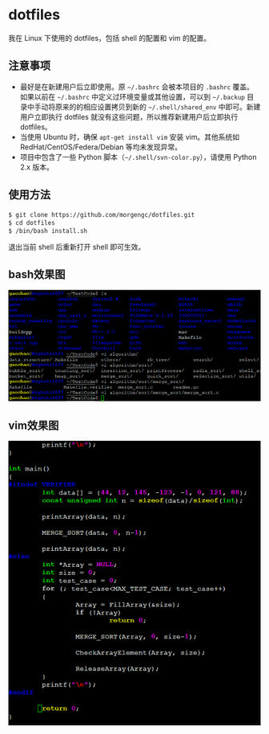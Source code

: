 # dotfiles
我在 Linux 下使用的 dotfiles，包括 shell 的配置和 vim 的配置。

## 注意事项

- 最好是在新建用户后立即使用。原 `~/.bashrc` 会被本项目的 `.bashrc` 覆盖。如果以前在 `~/.bashrc` 中定义过环境变量或其他设置，可以到 `~/.backup` 目录中手动将原来的的相应设置拷贝到新的 `~/.shell/shared_env` 中即可。新建用户立即执行 dotfiles 就没有这些问题，所以推荐新建用户后立即执行 dotfiles。
- 当使用 Ubuntu 时，确保 `apt-get install vim` 安装 vim。其他系统如 RedHat/CentOS/Federa/Debian 等均未发现异常。
- 项目中包含了一些 Python 脚本（`~/.shell/svn-color.py`），请使用 Python 2.x 版本。

## 使用方法

```
$ git clone https://github.com/morgengc/dotfiles.git
$ cd dotfiles
$ /bin/bash install.sh
```
退出当前 shell 后重新打开 shell 即可生效。

## bash效果图

![image](https://github.com/morgengc/dotfiles/blob/master/image/bash.png)

## vim效果图

![image](https://github.com/morgengc/dotfiles/blob/master/image/vim.png)

